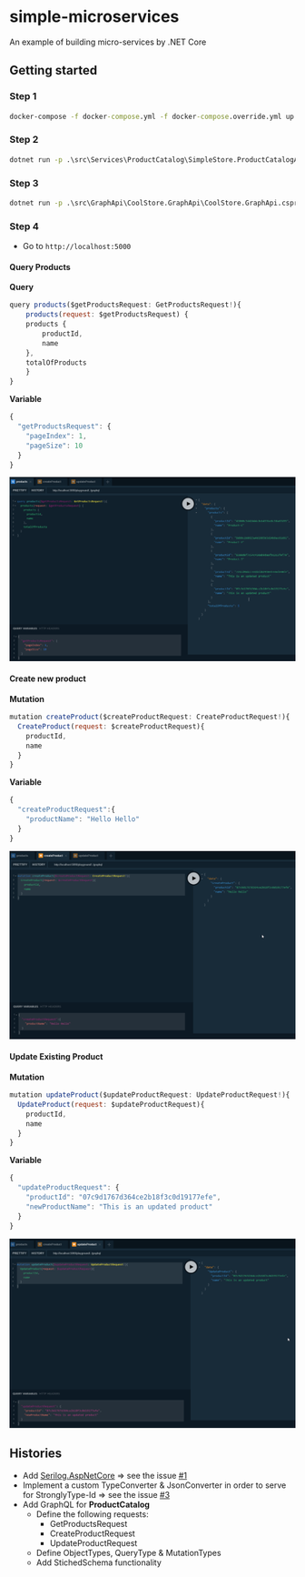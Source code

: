 # simple-microservices
An example of building micro-services by .NET Core

## Getting started

### Step 1

```cmd
docker-compose -f docker-compose.yml -f docker-compose.override.yml up
```

### Step 2

```cmd
dotnet run -p .\src\Services\ProductCatalog\SimpleStore.ProductCatalogApi\SimpleStore.ProductCatalogApi.csproj
```

### Step 3

```cmd
dotnet run -p .\src\GraphApi\CoolStore.GraphApi\CoolStore.GraphApi.csproj
```

### Step 4

- Go to `http://localhost:5000`

#### Query Products

**Query**

```js
query products($getProductsRequest: GetProductsRequest!){
    products(request: $getProductsRequest) {
    products {
        productId,
        name
    },
    totalOfProducts
    }
}
```

**Variable**

```js
{
  "getProductsRequest": {
    "pageIndex": 1,
    "pageSize": 10
  }
}
```

![](assets/graphql_query_products.png)

#### Create new product

**Mutation**

```js
mutation createProduct($createProductRequest: CreateProductRequest!){
  CreateProduct(request: $createProductRequest){
    productId,
    name
  }
}
```

**Variable**
```js
{
  "createProductRequest":{
    "productName": "Hello Hello"
  }
}
```

![](assets/graphql_create_product.png)

#### Update Existing Product

**Mutation**

```js
mutation updateProduct($updateProductRequest: UpdateProductRequest!){
  UpdateProduct(request: $updateProductRequest){
    productId,
    name
  }
}
```

**Variable**

```js
{
  "updateProductRequest": {
    "productId": "07c9d1767d364ce2b18f3c0d19177efe",
    "newProductName": "This is an updated product"
  }
}
```

![](assets/graphql_update_product.png)

## Histories

- Add [Serilog.AspNetCore](https://github.com/serilog/serilog-aspnetcore) => see the issue [#1](https://github.com/kimcu-on-thenet/simple-microservices/issues/1)
- Implement a custom TypeConverter & JsonConverter in order to serve for StronglyType-Id => see the issue [#3](https://github.com/kimcu-on-thenet/simple-microservices/issues/3)
- Add GraphQL for **ProductCatalog**
  - Define the following requests:
    - GetProductsRequest
    - CreateProductRequest
    - UpdateProductRequest
  - Define ObjectTypes, QueryType & MutationTypes
  - Add StichedSchema functionality